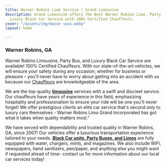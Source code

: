 ```yaml
---
title: Warner Robins Limo Service | Grand Limousine
description: Grand Limousine offers The Best Warner Robins Limo, Party Buses, and
  Luxury Black Car Service with 100% Certified Chauffeurs.
cover: "/assets/img/macon suvs.webp"
layout: home

---
```

### **Warner Robins, GA**

Warner Robins Limousine, Party Bus, and Luxury Black Car Service are available! 100% Certified Chauffeurs. With our state-of-the-art vehicles, we will ensure your safety during any occasion; whether for business or pleasure – you'll never have to worry about getting into an accident with us because our [Chauffeurs](https://www.grandlimowarner-robins.com/) are knowledgeable of the area.

We are the top-quality [**limousine**](https://www.grandlimowarner-robins.com/ "Limousine warner robins") services with a swift and discreet service. Our chauffeurs have years of experience in this field, emphasizing hospitality and professionalism to ensure your ride will be one you'll never forget! We offer prestigious clients an elite car service that's second only to luxury cars themselves - Warner Robins Limo Grand Incorporated has got what it takes when quality matters most."

We have served with dependability and trusted quality in Warner Robins, GA, since 2007! Our vehicles offer a luxurious transportation experience tailored to your needs. [**Black Car units, Party Buses, and Limos**](https://www.grandlimowarner-robins.com/ "warner robins black car, party buses, limousines") are fully equipped with water, chargers, mints, and magazines. We also include WiFi, newspapers, hand sanitizers, pen/paper, and anything else you might want if requested ahead of time- contact us for more information about our local car services today!